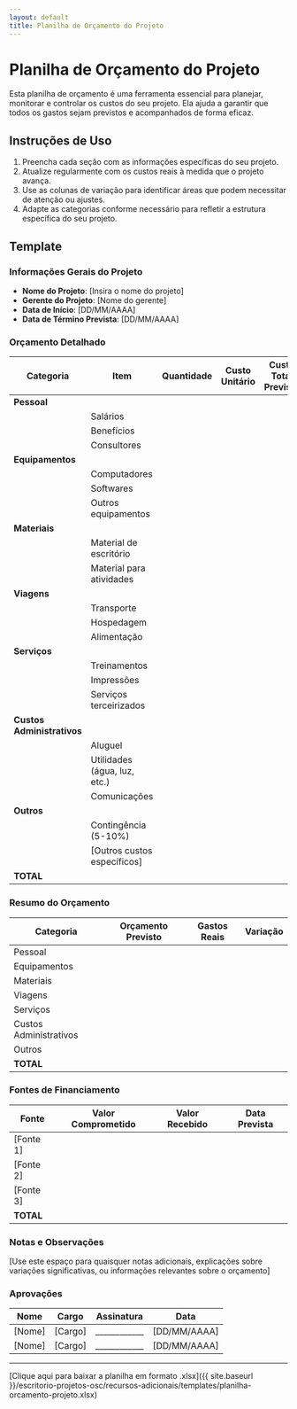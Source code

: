 ```yaml
---
layout: default
title: Planilha de Orçamento do Projeto
---
```


# Planilha de Orçamento do Projeto

Esta planilha de orçamento é uma ferramenta essencial para planejar, monitorar e controlar os custos do seu projeto. Ela ajuda a garantir que todos os gastos sejam previstos e acompanhados de forma eficaz.

## Instruções de Uso

1. Preencha cada seção com as informações específicas do seu projeto.
2. Atualize regularmente com os custos reais à medida que o projeto avança.
3. Use as colunas de variação para identificar áreas que podem necessitar de atenção ou ajustes.
4. Adapte as categorias conforme necessário para refletir a estrutura específica do seu projeto.

## Template

### Informações Gerais do Projeto

- **Nome do Projeto**: [Insira o nome do projeto]
- **Gerente do Projeto**: [Nome do gerente]
- **Data de Início**: [DD/MM/AAAA]
- **Data de Término Prevista**: [DD/MM/AAAA]

### Orçamento Detalhado

| Categoria | Item | Quantidade | Custo Unitário | Custo Total Previsto | Custo Real | Variação |
|-----------|------|------------|----------------|----------------------|------------|----------|
| **Pessoal** |
| | Salários |
| | Benefícios |
| | Consultores |
| **Equipamentos** |
| | Computadores |
| | Softwares |
| | Outros equipamentos |
| **Materiais** |
| | Material de escritório |
| | Material para atividades |
| **Viagens** |
| | Transporte |
| | Hospedagem |
| | Alimentação |
| **Serviços** |
| | Treinamentos |
| | Impressões |
| | Serviços terceirizados |
| **Custos Administrativos** |
| | Aluguel |
| | Utilidades (água, luz, etc.) |
| | Comunicações |
| **Outros** |
| | Contingência (5-10%) |
| | [Outros custos específicos] |
| **TOTAL** |

### Resumo do Orçamento

| Categoria | Orçamento Previsto | Gastos Reais | Variação |
|-----------|--------------------|--------------|---------
| Pessoal |
| Equipamentos |
| Materiais |
| Viagens |
| Serviços |
| Custos Administrativos |
| Outros |
| **TOTAL** |

### Fontes de Financiamento

| Fonte | Valor Comprometido | Valor Recebido | Data Prevista |
|-------|--------------------|--------------------|---------------|
| [Fonte 1] |
| [Fonte 2] |
| [Fonte 3] |
| **TOTAL** |

### Notas e Observações

[Use este espaço para quaisquer notas adicionais, explicações sobre variações significativas, ou informações relevantes sobre o orçamento]

### Aprovações

| Nome | Cargo | Assinatura | Data |
|------|-------|------------|------|
| [Nome] | [Cargo] | ____________ | [DD/MM/AAAA] |
| [Nome] | [Cargo] | ____________ | [DD/MM/AAAA] |

---

[Clique aqui para baixar a planilha em formato .xlsx]({{ site.baseurl }}/escritorio-projetos-osc/recursos-adicionais/templates/planilha-orcamento-projeto.xlsx)
